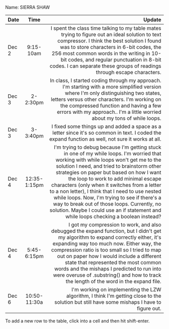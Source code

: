 Name: SIERRA SHAW

| Date  |     Time     |                                                                                                                                                                                                                                                                                                                                                                                                                                                                                                                                                              Update |
|:------|:------------:|--------------------------------------------------------------------------------------------------------------------------------------------------------------------------------------------------------------------------------------------------------------------------------------------------------------------------------------------------------------------------------------------------------------------------------------------------------------------------------------------------------------------------------------------------------------------:|
| Dec 2 |  9:15-10am   |                                                                                                                                                                                                          I spent the class time talking to my table mates trying to figure out an ideal solution to text compressor. I think the best solution I found was to store characters in 6-bit codes, the 256 most common words in the writing in 10-bit codes, and regular punctuation in 8-bit codes. I can separate these groups of readings through escape characters. |
| Dec 3 |   2-2:30pm   |                                                                                                                                                                                                                                                         In class, I started coding through my approach. I'm starting with a more simplified version where I'm only distinguishing two states, letters versus other characters. I'm working on the compressed function and having a few errors with my approach.. I'm a little worried about my tons of while loops. |
| Dec 3 |   3-3:40pm   |                                                                                                                                                                                                                                                                                                                                                                                                                   I fixed some things up and added a space as a letter since it's so common in text. I coded the expand function as well, not sure it works at all. |
| Dec 4 | 12:35-1:15pm | I'm trying to debug because I'm getting stuck in one of my while loops. I'm worried that working with while loops won't get me to the solution I need, and tried to brainstorm other strategies on paper but based on how I want the loop to work to add minimal escape characters (only when it switches from a letter to a non letter), I think that I need to use nested while loops. Now, I'm trying to see if there's a way to break out of those loops. Currently, no solution. Maybe I could use an if statement and while loops checking a boolean instead? |
| Dec 4 | 5:45-6:15pm  |                                                                                                         I got my compression to work, and also debugged the expand function, but I didn't get my algorithm to expand correctly either, it's expanding way too much now. Either way, the compression ratio is too small so I tried to map out on paper how I would include a different state that represented the most common words and the mishaps I predicted to run into were overuse of .substring() and how to track the length of the word in the expand file. |
| Dec 6 | 10:50-11:30a |                                                                                                                                                                                                                                                                                                                                                                                                                          I'm working on implementing the LZW algorithm, I think I'm getting close to the solution but still have some mishaps I have to figure out. |


To add a new row to the table, click into a cell and then hit shift-enter.